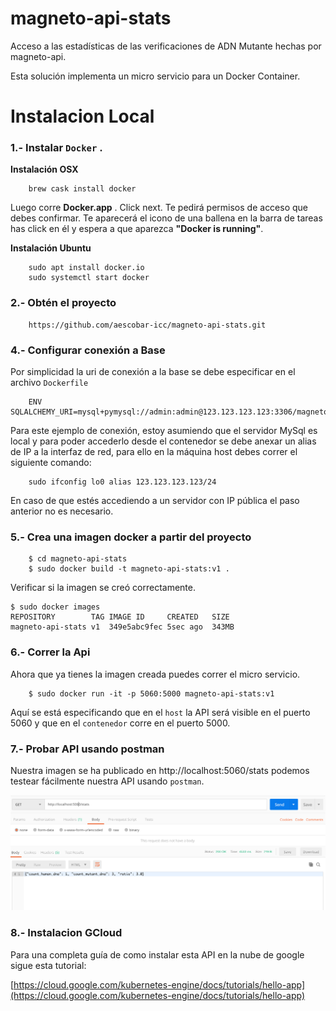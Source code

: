 # magneto-api-stats

Acceso a las estadísticas de las verificaciones de ADN Mutante hechas por magneto-api. 

Esta solución implementa un micro servicio para un Docker Container.

# Instalacion Local
### 1.- Instalar `Docker` .

**Instalación OSX**

        brew cask install docker
Luego corre **Docker.app** . Click next. Te pedirá permisos de acceso que debes confirmar. Te aparecerá el icono de una ballena en la barra de tareas has click en él y espera a que aparezca **"Docker is running"**.   

**Instalación Ubuntu**

        sudo apt install docker.io
        sudo systemctl start docker


### 2.- Obtén  el proyecto

        https://github.com/aescobar-icc/magneto-api-stats.git

### 4.- Configurar conexión a Base
Por simplicidad la uri de conexión a la base se debe especificar en el archivo `Dockerfile`

		ENV SQLALCHEMY_URI=mysql+pymysql://admin:admin@123.123.123.123:3306/magneto
Para este ejemplo de conexión, estoy asumiendo que el servidor MySql es local y para poder accederlo desde el contenedor se debe anexar un alias de IP a la interfaz de red, para ello en la máquina host debes correr el siguiente comando:

		sudo ifconfig lo0 alias 123.123.123.123/24
En caso de que estés accediendo a un servidor con IP pública el paso anterior no es necesario.

### 5.- Crea una imagen docker a partir del proyecto

        $ cd magneto-api-stats
        $ sudo docker build -t magneto-api-stats:v1 .
        
 Verificar si la imagen se creó correctamente.

	$ sudo docker images
	REPOSITORY        TAG IMAGE ID     CREATED   SIZE 
	magneto-api-stats v1  349e5abc9fec 5sec ago  343MB
### 6.- Correr la Api 
Ahora que ya tienes la imagen creada puedes correr el micro servicio.

        $ sudo docker run -it -p 5060:5000 magneto-api-stats:v1

Aquí se está especificando que en el `host` la API será visible en el puerto 5060 y que en el `contenedor` corre en el puerto 5000.

### 7.- Probar API usando postman

Nuestra imagen se ha publicado en http://localhost:5060/stats podemos testear fácilmente nuestra API usando `postman`.


![enter image description here](https://raw.githubusercontent.com/aescobar-icc/magneto-api-stats/master/img/postman-stats.png)


### 8.- Instalacion GCloud

Para una completa guía de como instalar esta API en la nube de google sigue esta tutorial:

[https://cloud.google.com/kubernetes-engine/docs/tutorials/hello-app](https://cloud.google.com/kubernetes-engine/docs/tutorials/hello-app)
